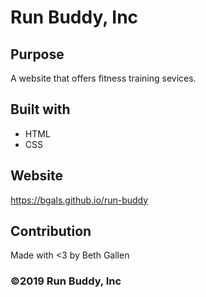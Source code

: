 # Run Buddy, Inc

## Purpose
A website that offers fitness training sevices.

## Built with
* HTML
* CSS

## Website
https://bgals.github.io/run-buddy

## Contribution
Made with <3 by Beth Gallen

###  ©️2019 Run Buddy, Inc
